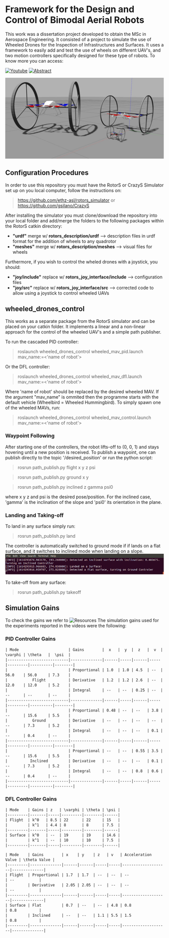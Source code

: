 # Framework for the Design and Control of Bimodal Aerial Robots

This work was a dissertation project developed to obtain the MSc in Aerospace Engineering. It consisted of a project to simulate the use of Wheeled Drones for the Inspection of Infrastructures and Surfaces. It uses a framework to easily add and test the use of wheels on different UAV's, and two motion controllers specifically designed for these type of robots. To know more you can access:
<p>
  <a href="https://youtube.com/playlist?list=PLgG5y8BKRgZPmJshbTEFnqItOTOg3Py_f" target="_blank"><img alt="Youtube" src="https://img.shields.io/badge/YouTube-FF0000?style=for-the-badge&logo=youtube&logoColor=white" /></a>
  <a href="https://drive.google.com/file/d/1OVuv63CjqF6x6oheJa9JgF4hPEkpL2wt/view?usp=sharing" target="_blank"><img alt="Abstract" src="https://img.shields.io/badge/-Extended_Abstract-lightgrey?&style=for-the-badge" /></a>
</p>

![Image of Drones](bimodal_robots.jpg?raw=true "Title")

## Configuration Procedures

In order to use this repository you must have the RotorS or CrazyS Simulator set up on you local computer, follow the instructions on: 

> https://github.com/ethz-asl/rotors_simulator
or
> https://github.com/gsilano/CrazyS

After installing the simulator you must clone/download the repository into your local folder and add/merge the folders to the following packages within the RotorS catkin directory:

+ **"urdf"** merge w/ **rotors_description/urdf** --> description files in urdf format for the addition of wheels to any quadrotor
+ **"meshes"** merge w/ **rotors_description/meshes** --> visual files for wheels

Furthermore, if you wish to control the wheled drones with a joystick, you should:

+ **"joy/include"** replace w/ **rotors_joy_interface/include** --> configuration files
+ **"joy/src"** replace w/ **rotors_joy_interface/src** --> corrected code to allow using a joystick to control wheeled UAVs

## wheeled_drones_control

This works as a separate package from the RotorS simulator and can be placed on your catkin folder. It implements a linear and a non-linear approach for the control of the wheeled UAV's and a simple path publisher.

To run the cascaded PID controller:

> roslaunch wheeled_drones_control wheeled_mav_pid.launch mav_name:=<'name of robot'>

Or the DFL controller:

> roslaunch wheeled_drones_control wheeled_mav_dfl.launch mav_name:=<'name of robot'>

Where 'name of robot' should be replaced by the desired wheeled MAV. If the argument "mav_name" is ommited then the programme starts with the default vehicle (Wheelbird = Wheeled Hummingbird). To simply spawn one of the wheeled MAVs, run:

> roslaunch wheeled_drones_control wheeled_mav_control.launch mav_name:=<'name of robot'>


### Waypoint Following

After starting one of the controllers, the robot lifts-off to (0, 0, 1) and stays hovering until a new position is received. To publish a waypoint, one can publish directly to the topic '/desired_position' or run the python script:

> rosrun path_publish.py flight x y z psi
  
> rosrun path_publish.py ground x y
  
> rosrun path_publish.py inclined z gamma psi0

where x y z and psi is the desired pose/position. For the inclined case, 'gamma' is the inclination of the slope and 'psi0' its orientation in the plane.


### Landing and Taking-off

To land in any surface simply run:

> rosrun path_publish.py land

The controller is automatically switched to ground mode if if lands on a flat surface, and it switches to inclined mode when landing on a slope.
![Image of Landing](landing.png?raw=true "Title")

To take-off from any surface:

> rosrun path_publish.py takeoff

## Simulation Gains

To check the gains we refer to ![Resources](https://github.com/MiguelPimentel97/Bimodal_Aerial_Robots/tree/main/wheeled_drones_control/resource)
The simulation gains used for the experiments reported in the videos were the following:

### PID Controller Gains
```
| Mode                      | Gains        |  x   |  y  |  z   |  v  | \varphi | \theta   |  \psi  |
|---------------------------|--------------|------|-----|------|-----|---------|----------|--------|
|                           | Proportional | 1.0  | 1.0 | 4.5  | --  | 56.0    | 56.0     | 7.3    |
|           Flight          | Derivative   | 1.2  | 1.2 | 2.6  | --  | 12.0    | 12.0     | 5.2    |
|                           | Integral     | --   | --  | 0.25 | --  | --      | --       | --     |
|---------------------------|--------------|------|-----|------|-----|---------|----------|--------|
|                           | Proportional | 0.48 | --  | --   | 3.8 | --      | 15.6     | 5.5    |
|           Ground          | Derivative   | --   | --  | --   | --  | --      | 7.3      | 5.2    |
|                           | Integral     | --   | --  | --   | 0.1 | --      | 0.4      | --     |
|---------------------------|--------------|------|-----|------|-----|---------|----------|--------|
|                           | Proportional | --   | --  | 0.55 | 3.5 | --      | 15.6     | 5.5    |
|          Inclined         | Derivative   | --   | --  | --   | 0.1 | --      | 7.3      | 5.2    |
|                           | Integral     | --   | --  | 0.8  | 0.6 | --      | 0.4      | --     |
|---------------------------|--------------|------|-----|------|-----|---------|----------|--------|
```
### DFL Controller Gains
```
| Mode    | Gains | z   | \varphi | \theta | \psi |
|---------|-------|-----|---------|--------|------|
| Flight  | k^0   | 8.5 | 22      | 22     | 15   |
|         | k^1   | 4.4 | 8       | 8      | 7.5  |
|---------|-------|-----|---------|--------|------|
| Surface | k^0   | --  | 19      | 19     | 14.6 |
|         | k^1   | --  | 10      | 10     | 7.5  |
|---------|-------|-----|---------|--------|------|
```
```
| Mode    | Gains        | x    | y    | z   | v   | Acceleration Valve | \theta Valve |
|---------|--------------|------|------|-----|-----|--------------------|--------------|
| Flight  | Proportional | 1.7  | 1.7  | --  | --  | --                 | --           |
|         | Derivative   | 2.05 | 2.05 | --  | --  | --                 | --           |
|---------|--------------|------|------|-----|-----|--------------------|--------------|
| Surface | Flat         | 0.7  | --   | --  | 4.8 | 0.8                | 0.8          |
|         | Inclined     | --   | --   | 1.1 | 5.5 | 1.5                | 0.8          |
|---------|--------------|------|------|-----|-----|--------------------|--------------|
```
